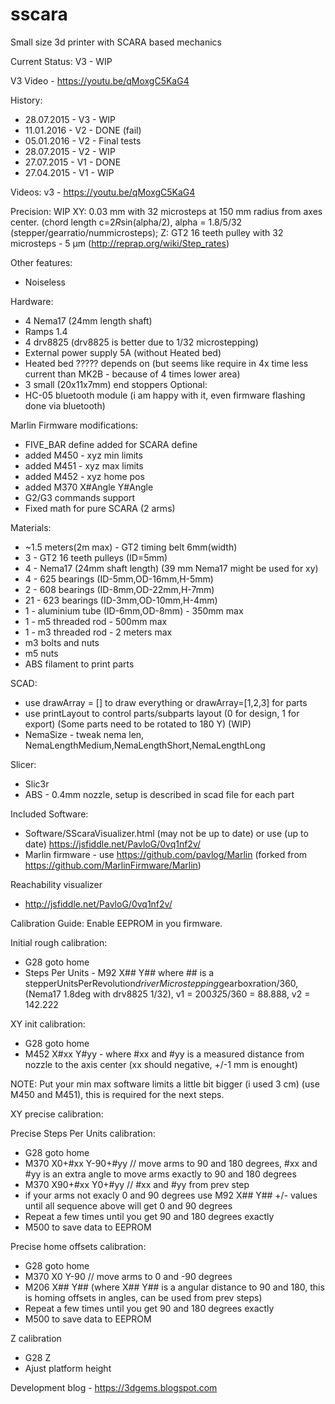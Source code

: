 # sscara
Small size 3d printer with SCARA based mechanics

Current Status: V3 - WIP

V3 Video - https://youtu.be/qMoxgC5KaG4

History:
* 28.07.2015 - V3 - WIP
* 11.01.2016 - V2 - DONE (fail)
* 05.01.2016 - V2 - Final tests
* 28.07.2015 - V2 - WIP
* 27.07.2015 - V1 - DONE
* 27.04.2015 - V1 - WIP

Videos:
v3 - https://youtu.be/qMoxgC5KaG4
 

Precision:
WIP
XY: 0.03 mm with 32 microsteps at 150 mm radius from axes center. (chord length c=2*R*sin(alpha/2), alpha = 1.8/5/32 (stepper/gearratio/nummicrosteps);
Z: GT2 16 teeth pulley with 32 microsteps - 5 μm (http://reprap.org/wiki/Step_rates)
 
Other features:
* Noiseless

Hardware: 
* 4 Nema17 (24mm length shaft)
* Ramps 1.4
* 4 drv8825 (drv8825 is better due to 1/32 microstepping)
* External power supply 5A (without Heated bed)
* Heated bed ????? depends on (but seems like require in 4x time less current than MK2B - because of 4 times lower area)
* 3 small (20x11x7mm) end stoppers
Optional:
* HC-05 bluetooth module (i am happy with it, even firmware flashing done via bluetooth)

Marlin Firmware modifications:
* FIVE_BAR define added for SCARA define
* added M450 - xyz min limits
* added M451 - xyz max limits
* added M452 - xyz home pos
* added M370 X#Angle Y#Angle
* G2/G3 commands support
* Fixed math for pure SCARA (2 arms)

Materials:
* ~1.5 meters(2m max) - GT2 timing belt 6mm(width)
* 3 - GT2 16 teeth pulleys (ID=5mm)
* 4 - Nema17 (24mm shaft length) (39 mm Nema17 might be used for xy)
* 4 - 625 bearings (ID-5mm,OD-16mm,H-5mm)
* 2 - 608 bearings (ID-8mm,OD-22mm,H-7mm)
* 21 - 623 bearings (ID-3mm,OD-10mm,H-4mm)
* 1 - aluminium tube (ID-6mm,OD-8mm) - 350mm max
* 1 - m5 threaded rod - 500mm max
* 1 - m3 threaded rod - 2 meters max
* m3 bolts and nuts
* m5 nuts
* ABS filament to print parts


SCAD:
* use drawArray = [] to draw everything or drawArray=[1,2,3] for parts
* use printLayout to control parts/subparts layout (0 for design, 1 for export) (Some parts need to be rotated to 180 Y) (WIP)
* NemaSize - tweak nema len, NemaLengthMedium,NemaLengthShort,NemaLengthLong

Slicer:
* Slic3r
* ABS - 0.4mm nozzle, setup is described in scad file for each part

Included Software:
* Software/SScaraVisualizer.html (may not be up to date) or use (up to date) https://jsfiddle.net/PavloG/0vq1nf2v/
* Marlin firmware - use https://github.com/pavlog/Marlin (forked from https://github.com/MarlinFirmware/Marlin)

Reachability visualizer
* http://jsfiddle.net/PavloG/0vq1nf2v/

Calibration Guide:
Enable EEPROM in you firmware.

Initial rough calibration:
* G28 goto home
* Steps Per Units - M92 X## Y## where ## is a stepperUnitsPerRevolution*driverMicrostepping*gearboxration/360, (Nema17 1.8deg with drv8825 1/32), v1 = 200*32*5/360 = 88.888, v2 = 142.222

XY init calibration:

* G28 goto home
* M452 X#xx Y#yy - where #xx and #yy is a measured distance from nozzle to the axis center (xx should negative, +/-1 mm is enought)

NOTE: Put your min max software limits a little bit bigger (i used 3 cm)  (use M450 and M451), this is required for the next steps.

XY precise calibration:

Precise Steps Per Units calibration:
* G28 goto home
* M370 X0+#xx Y-90+#yy // move arms to 90 and 180 degrees, #xx and #yy is an extra angle to move arms exactly to 90 and 180 degrees
* M370 X90+#xx Y0+#yy // #xx and #yy from prev step
* if your arms not exacly 0 and 90 degrees use M92 X## Y## +/- values until all sequence above will get 0 and 90 degrees
* Repeat a few times until you get 90 and 180 degrees exactly
* M500 to save data to EEPROM


Precise home offsets calibration:
* G28 goto home
* M370 X0 Y-90 // move arms to 0 and -90 degrees
* M206 X## Y## (where X## Y## is a angular distance to 90 and 180, this is homing offsets in angles, can be used from prev steps)
* Repeat a few times until you get 90 and 180 degrees exactly
* M500 to save data to EEPROM


Z calibration
* G28 Z
* Ajust platform height

Development blog - https://3dgems.blogspot.com